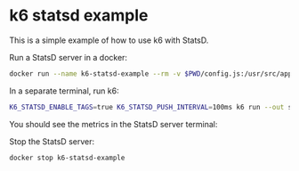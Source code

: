 # k6 statsd example

This is a simple example of how to use k6 with StatsD.

Run a StatsD server in a docker:

```sh
docker run --name k6-statsd-example --rm -v $PWD/config.js:/usr/src/app/config.js -p 8125:8125/udp -p 8126:8126 statsd/statsd
```

In a separate terminal, run k6:


```sh
K6_STATSD_ENABLE_TAGS=true K6_STATSD_PUSH_INTERVAL=100ms k6 run --out statsd script.js
```

You should see the metrics in the StatsD server terminal:

Stop the StatsD server:

```sh
docker stop k6-statsd-example
```